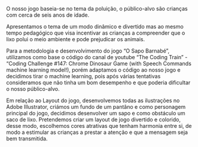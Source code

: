 O nosso jogo baseia-se no tema da poluição, o público-alvo são crianças com cerca de seis anos de idade. 

Apresentamos o tema de um modo dinâmico e divertido mas ao mesmo tempo pedagógico que visa incentivar as crianças a compreender que o lixo polui o meio ambiente e pode prejudicar os animais.

Para a metodologia e desenvolvimento do jogo “O Sapo Barnabé”, utilizamos como base o código do canal de youtube “The Coding Train” - “Coding Challenge #147: Chrome Dinosaur Game (with Speech Commands machine learning model!), porém adaptamos o código ao nosso jogo e decidimos tirar o machine learning, pois após várias tentativas consideramos que não tinha um bom desempenho e que poderia dificultar o nosso público-alvo.

Em relação ao Layout do jogo, desenvolvemos todas as ilustrações no Adobe Illustrator, criámos um fundo de um pantâno e como personagem principal do jogo, decidimos desenvolver um sapo e como obstáculo um saco de lixo. Pretendemos criar um layout de jogo divertido e colorido, desse modo, escolhemos cores atrativas que tenham harmonia entre si, de modo a estimular as crianças a prestar a atenção e que a mensagem seja bem transmitida.

